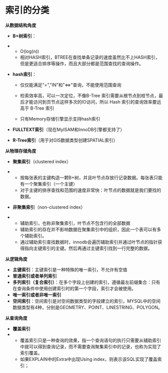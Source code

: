 # 索引的分类

**从数据结构角度**

* **B+树索引**：
* * O\(log\(n\)\)
  * 相对HASH索引，BTREE在查找单条记录的速度虽然比不上HASH索引，但是更适合排序等操作，而且大部分都是范围查找的查询操作。
* **hash索引**：

  * 仅仅能满足"=","IN"和"&lt;=&gt;"查询，不能使用范围查询

  * 检索效率高，可以一次定位，不像B-Tree 索引需要从根节点到枝节点，最后才能访问到页节点这样多次的IO访问，所以 Hash 索引的查询效率要远高于 B-Tree 索引

  * 只有Memory存储引擎显示支持hash索引

* **FULLTEXT索引**（现在MyISAM和InnoDB引擎都支持了）

* **R-Tree索引**（用于对GIS数据类型创建SPATIAL索引）

**从物理存储角度**

* **聚集索引**（clustered index）

* * 按每张表的主键构造一颗B+树，并且叶节点存放行记录数据。每张表只能有一个聚集索引（一个主键）
  * 对于主键的排序查找和范围的速度非常快：叶节点的数据就是我们要找的数据。
* **非聚集索引**（non-clustered index）

* * 辅助索引，也称非聚集索引，叶节点不包含行的全部数据
  * 辅助索引的存在并不影响数据在聚集索引中的组织，因此一个表可以有多个辅助索引。
  * 通过辅助索引查找数据时，innodb会遍历辅助索引并通过叶节点的指针获得指向主键索引的主键。然后再通过主键索引找到一行完整的数据。

**从逻辑角度**

* **主键索引**：主键索引是一种特殊的唯一索引，不允许有空值
* **普通索引或者单列索引**
* **多列索引（复合索引）**：在多个字段上创建的索引，遵循最左前缀集合：只有在查询条件中使用创建索引时的第一个字段，索引才会被使用。
* **唯一索引或者非唯一索引**
* **空间索引**：空间索引是对空间数据类型的字段建立的索引，MYSQL中的空间数据类型有4种，分别是GEOMETRY、POINT、LINESTRING、POLYGON。

**从查询角度**

* **覆盖索引**
* * 覆盖索引只是一种查询的效果，指一个查询语句的执行只需要从辅助索引中就可以得到查询记录，而不需要查询聚集索引中的记录，也称为实现了索引覆盖。
  * 如果EXPLAIN中的Extra中出现Using index，则表示该SQL实现了覆盖索引；




